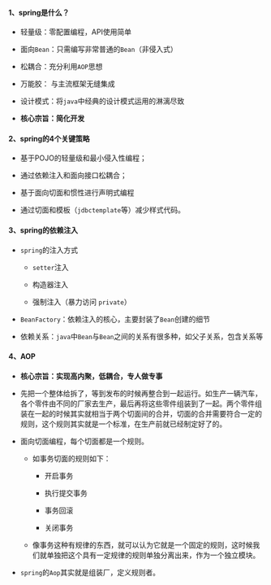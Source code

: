 #### 1、spring是什么？

- 轻量级：零配置编程，API使用简单

- 面向`Bean`：只需编写非常普通的`Bean`（非侵入式）

- 松耦合：充分利用`AOP`思想

- 万能胶： 与主流框架无缝集成

- 设计模式：将`java`中经典的设计模式运用的淋漓尽致

- **核心宗旨：简化开发**

#### 2、spring的4个关键策略

- 基于POJO的轻量级和最小侵入性编程；

- 通过依赖注入和面向接口松耦合；

- 基于面向切面和惯性进行声明式编程

- 通过切面和模板（`jdbctemplate`等）减少样式代码。


#### 3、spring的依赖注入

- `spring`的注入方式

  - `setter`注入

  - 构造器注入

  - 强制注入（暴力访问 `private`）

- `BeanFactory`：依赖注入的核心，主要封装了`Bean`创建的细节

- 依赖关系：`java`中`Bean`与`Bean`之间的关系有很多种，如父子关系，包含关系等

#### 4、AOP

- **核心宗旨：实现高内聚，低耦合，专人做专事**

- 先把一个整体给拆了，等到发布的时候再整合到一起运行。如生产一辆汽车，各个零件由不同的厂家去生产，最后再将这些零件组装到了一起。两个零件组装在一起的时候其实就相当于两个切面间的合并，切面的合并需要符合一定的规则，这个规则其实就是一个标准，在生产前就已经制定好了的。

- 面向切面编程，每个切面都是一个规则。

  - 如事务切面的规则如下：

    - 开启事务

    - 执行提交事务

    - 事务回滚

    - 关闭事务

  - 像事务这种有规律的东西，就可以认为它就是一个固定的规则，这时候我们就单独把这个具有一定规律的规则单独分离出来，作为一个独立模块。

- `spring`的`Aop`其实就是组装厂，定义规则者。
